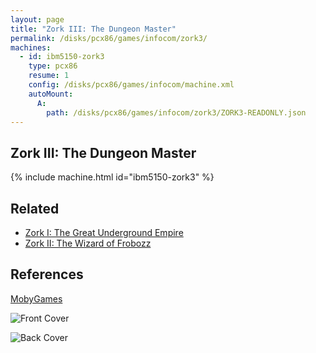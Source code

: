 ```yaml
---
layout: page
title: "Zork III: The Dungeon Master"
permalink: /disks/pcx86/games/infocom/zork3/
machines:
  - id: ibm5150-zork3
    type: pcx86
    resume: 1
    config: /disks/pcx86/games/infocom/machine.xml
    autoMount:
      A:
        path: /disks/pcx86/games/infocom/zork3/ZORK3-READONLY.json
---
```


Zork III: The Dungeon Master
----------------------------

{% include machine.html id="ibm5150-zork3" %}

Related
-------

* [Zork I: The Great Underground Empire](../zork1/)
* [Zork II: The Wizard of Frobozz](../zork2/)

References
----------

[MobyGames](http://www.mobygames.com/game/zork-iii-the-dungeon-master)

![Front Cover](http://www.mobygames.com/images/covers/l/2879-zork-iii-the-dungeon-master-dos-front-cover.jpg)

![Back Cover](http://www.mobygames.com/images/covers/l/2880-zork-iii-the-dungeon-master-dos-back-cover.jpg)
